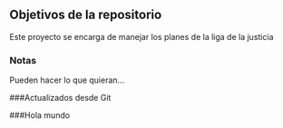 ## Objetivos de la repositorio

Este proyecto se encarga de manejar los planes de la liga de la justicia


### Notas
Pueden hacer lo que quieran...

###Actualizados desde Git

###Hola mundo


